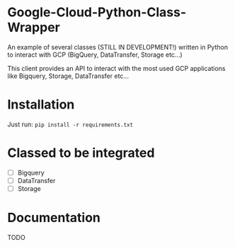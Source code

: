 # Google-Cloud-Python-Class-Wrapper
An example of several classes (STILL IN DEVELOPMENT!) written in Python to interact with GCP (BigQuery, DataTransfer, Storage etc...)


This client provides an API to interact with the most used GCP applications like Bigquery, Storage, DataTransfer etc...

# Installation
Just run:
`pip install -r requirements.txt`

# Classed to be integrated
- [ ] Bigquery
- [ ] DataTransfer
- [ ] Storage

# Documentation
TODO

